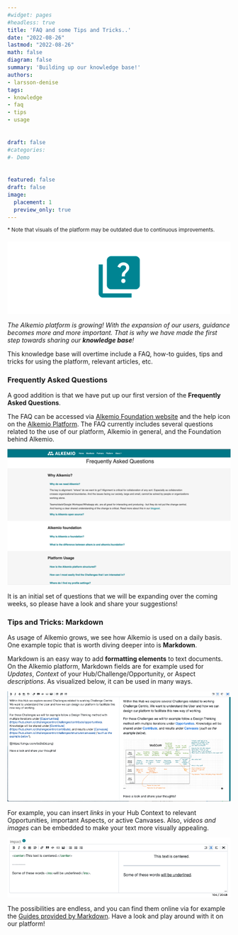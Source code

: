 ```yaml
---
#widget: pages
#headless: true
title: 'FAQ and some Tips and Tricks..'
date: "2022-08-26"
lastmod: "2022-08-26"
math: false
diagram: false
summary: 'Building up our knowledge base!'
authors:
- larsson-denise
tags:
- knowledge
- faq
- tips
- usage


draft: false
#categories:
#- Demo


featured: false
draft: false
image:
  placement: 1
  preview_only: true
---
```


<sup>* Note that visuals of the platform may be outdated due to continuous improvements.</sup>

![](./header.png)

*The Alkemio platform is growing! With the expansion of our users, guidance becomes more and more important. That is why we have made the first step towards sharing our **knowledge base**!*

This knowledge base will overtime include a FAQ, how-to guides, tips and tricks for using the platform, relevant articles, etc. 

### Frequently Asked Questions
A good addition is that we have put up our first version of the **Frequently Asked Questions**. 


The FAQ can be accessed via [Alkemio Foundation website](https://www.alkemio.org/faq/) and the help icon on the [Alkemio Platform](https://alkem.io). The FAQ currently includes several questions related to the use of our platform, Alkemio in general, and the Foundation behind Alkemio. 

![](./faq.png)

It is an initial set of questions that we will be expanding over the coming weeks, so please have a look and share your suggestions!

### Tips and Tricks: Markdown
As usage of Alkemio grows, we see how Alkemio is used on a daily basis. One example topic that is worth diving deeper into is **Markdown**.

Markdown is an easy way to add **formatting elements** to text documents. On the Alkemio platform, Markdown fields are for example used for *Updates*, *Context* of your Hub/Challenge/Opportunity, or Aspect *descriptions*. As visualized below, it can be used in many ways. 

![](./markdown-visuals.png)

For example, you can insert *links* in your Hub Context to relevant Opportunities, important Aspects, or active Canvases. Also, *videos and images* can be embedded to make your text more visually appealing. 

![](./markdown-underlined.png)

The possibilities are endless, and you can find them online via for example the [Guides provided by Markdown](https://www.markdownguide.org/). Have a look and play around with it on our platform! 
